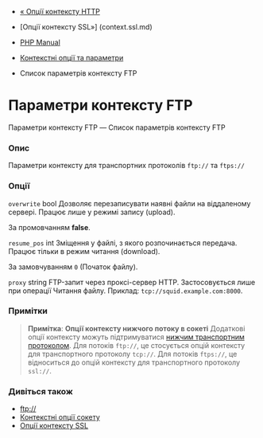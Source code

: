 - [« Опції контексту HTTP](context.http.md)
- [Опції контексту SSL»] (context.ssl.md)

- [PHP Manual](index.md)
- [Контекстні опції та параметри](context.md)
- Список параметрів контексту FTP

# Параметри контексту FTP

Параметри контексту FTP — Список параметрів контексту FTP

### Опис

Параметри контексту для транспортних протоколів `ftp://` та `ftps://`

### Опції

`overwrite` bool
Дозволяє перезаписувати наявні файли на віддаленому сервері.
Працює лише у режимі запису (upload).

За промовчанням **false**.

`resume_pos` int
Зміщення у файлі, з якого розпочинається передача. Працює тільки в
режим читання (download).

За замовчуванням `0` (Початок файлу).

`proxy` string
FTP-запит через проксі-сервер HTTP. Застосовується лише при операції
Читання файлу. Приклад: `tcp://squid.example.com:8000`.

### Примітки

> **Примітка**: **Опції контексту нижчого потоку в сокеті**
> Додаткові опції контексту можуть підтримуватися [нижчим
> транспортним протоколом](transports.inet.md). Для потоків `ftp://`,
> це стосується опцій контексту для транспортного протоколу `tcp://`.
> Для потоків `ftps://`, це відноситься до опцій контексту для
> транспортного протоколу `ssl://`.

### Дивіться також

- [ftp://](wrappers.ftp.md)
- [Контекстні опції сокету](context.socket.md)
- [Опції контексту SSL](context.ssl.md)
